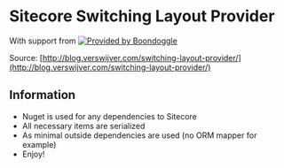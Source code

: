 # Sitecore Switching Layout Provider
With support from [![Provided by Boondoggle](http://res.cloudinary.com/dr8gt19s9/image/upload/v1473586972/bd_logo_ej5jjd.gif)](http://www.boondoggle.eu)

Source: [http://blog.verswijver.com/switching-layout-provider/](http://blog.verswijver.com/switching-layout-provider/)

## Information
* Nuget is used for any dependencies to Sitecore
* All necessary items are serialized
* As minimal outside dependencies are used (no ORM mapper for example)
* Enjoy!